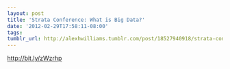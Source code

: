 ```yaml
---
layout: post
title: 'Strata Conference: What is Big Data?'
date: '2012-02-29T17:58:11-08:00'
tags: 
tumblr_url: http://alexhwilliams.tumblr.com/post/18527940918/strata-conference-what-is-big-data
---
```

<p><a href="http://bit.ly/zWzrhp">http://bit.ly/zWzrhp</a></p>
